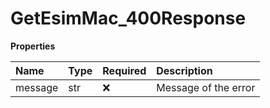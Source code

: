 # GetEsimMac_400Response

**Properties**

| Name    | Type | Required | Description          |
| :------ | :--- | :------- | :------------------- |
| message | str  | ❌       | Message of the error |
